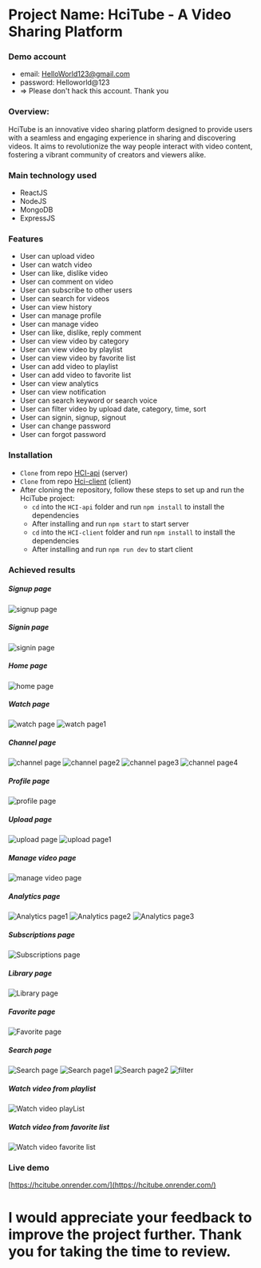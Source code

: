 # Project Name: HciTube - A Video Sharing Platform

### Demo account
- email: HelloWorld123@gmail.com
- password: Helloworld@123
- => Please don't hack this account. Thank you


### Overview:

HciTube is an innovative video sharing platform designed to provide users with a seamless and engaging experience in sharing and discovering videos. It aims to revolutionize the way people interact with video content, fostering a vibrant community of creators and viewers alike.

### Main technology used

- ReactJS
- NodeJS
- MongoDB
- ExpressJS

### Features

- User can upload video
- User can watch video
- User can like, dislike video
- User can comment on video
- User can subscribe to other users
- User can search for videos
- User can view history
- User can manage profile
- User can manage video
- User can like, dislike, reply comment
- User can view video by category
- User can view video by playlist
- User can view video by favorite list
- User can add video to playlist
- User can add video to favorite list
- User can view analytics
- User can view notification
- User can search keyword or search voice
- User can filter video by upload date, category, time, sort
- User can signin, signup, signout
- User can change password
- User can forgot password

### Installation

- `Clone` from repo [HCI-api](https://github.com/nvh2312/HCI-api) (server)
- `Clone` from repo [Hci-client](https://github.com/TranManhCuongQN/HciTube) (client)
- After cloning the repository, follow these steps to set up and run the HciTube project:
  - `cd` into the `HCI-api` folder and run `npm install` to install the dependencies
  - After installing and run `npm start` to start server
  - `cd` into the `HCI-client` folder and run `npm install` to install the dependencies
  - After installing and run `npm run dev` to start client

### Achieved results

##### Signup page

![signup page](https://firebasestorage.googleapis.com/v0/b/sign-in-a2a59.appspot.com/o/%E1%BA%A3nh%2Fsign%20up.png?alt=media&token=1ebbee9b-c077-4951-be81-f2e4ba167027)

##### Signin page

![signin page](https://firebasestorage.googleapis.com/v0/b/sign-in-a2a59.appspot.com/o/%E1%BA%A3nh%2Fsign%20in.png?alt=media&token=87318075-abd0-4139-a0b7-b9d48b495f5f)

##### Home page

![home page](https://firebasestorage.googleapis.com/v0/b/sign-in-a2a59.appspot.com/o/%E1%BA%A3nh%2Fhome%20page.png?alt=media&token=8eb907f9-8917-4610-8913-f04a38d4ddfa)

##### Watch page

![watch page](https://firebasestorage.googleapis.com/v0/b/sign-in-a2a59.appspot.com/o/%E1%BA%A3nh%2Fdetail%20page.png?alt=media&token=5f811377-ff18-4c6b-a543-ebcf0f6668bd)
![watch page1](https://firebasestorage.googleapis.com/v0/b/sign-in-a2a59.appspot.com/o/%E1%BA%A3nh%2Fdetail%201%20page.png?alt=media&token=fe9d8f96-db4c-4ebe-930e-3fc6959fd0dd)

##### Channel page

![channel page](https://firebasestorage.googleapis.com/v0/b/sign-in-a2a59.appspot.com/o/%E1%BA%A3nh%2Fchannel%20page%201.png?alt=media&token=45e313a1-156a-4b74-bdd6-60925f690d72)
![channel page2](https://firebasestorage.googleapis.com/v0/b/sign-in-a2a59.appspot.com/o/%E1%BA%A3nh%2Fchannel%20page%20video%202.png?alt=media&token=aeea8fff-5e46-498d-9cdb-87bc27663b8a)
![channel page3](https://firebasestorage.googleapis.com/v0/b/sign-in-a2a59.appspot.com/o/%E1%BA%A3nh%2Fchannel%20page%20playlist.png?alt=media&token=0619386a-811d-4a0d-8c8d-f1703e1e48de)
![channel page4](https://firebasestorage.googleapis.com/v0/b/sign-in-a2a59.appspot.com/o/%E1%BA%A3nh%2Fchannel%20page%20about.png?alt=media&token=4983d26c-6e48-43c8-b6e9-5948c836b99b)

##### Profile page

![profile page](https://firebasestorage.googleapis.com/v0/b/sign-in-a2a59.appspot.com/o/%E1%BA%A3nh%2Fprofile.png?alt=media&token=c28905a6-fb6f-4ccf-952e-a553f0ef225c)

##### Upload page

![upload page](https://firebasestorage.googleapis.com/v0/b/sign-in-a2a59.appspot.com/o/%E1%BA%A3nh%2Fupload%20page.png?alt=media&token=a8d45201-c449-4208-846f-9955565d021c)
![upload page1](https://firebasestorage.googleapis.com/v0/b/sign-in-a2a59.appspot.com/o/%E1%BA%A3nh%2Fupload%20page%202.png?alt=media&token=866d4a07-7e7f-45dc-b9ba-a2f610bcc02b)

##### Manage video page

![manage video page](https://firebasestorage.googleapis.com/v0/b/sign-in-a2a59.appspot.com/o/%E1%BA%A3nh%2Fcontent.png?alt=media&token=f46dec02-b552-4f5b-86f5-5628c46672d9)

##### Analytics page

![Analytics page1](https://firebasestorage.googleapis.com/v0/b/sign-in-a2a59.appspot.com/o/%E1%BA%A3nh%2Fview.png?alt=media&token=f819006c-9d56-4b46-9cd2-4af9b917881e)
![Analytics page2](https://firebasestorage.googleapis.com/v0/b/sign-in-a2a59.appspot.com/o/%E1%BA%A3nh%2Fhour.png?alt=media&token=b62e0816-94a6-4056-bbb2-e8fa7d6c63ab)
![Analytics page3](https://firebasestorage.googleapis.com/v0/b/sign-in-a2a59.appspot.com/o/%E1%BA%A3nh%2Fsubscriber.png?alt=media&token=bdd98b08-6353-4d33-ad14-a53d043045d2)

##### Subscriptions page

![Subscriptions page](https://firebasestorage.googleapis.com/v0/b/sign-in-a2a59.appspot.com/o/%E1%BA%A3nh%2Fsubscriber%20page.png?alt=media&token=c6a6e8f6-a749-4911-80b8-e7fac26e6065)

##### Library page

![Library page](https://firebasestorage.googleapis.com/v0/b/sign-in-a2a59.appspot.com/o/%E1%BA%A3nh%2Flibrary.png?alt=media&token=0e066523-1819-4ffc-8633-9a1d5eac416e)

##### Favorite page

![Favorite page](https://firebasestorage.googleapis.com/v0/b/sign-in-a2a59.appspot.com/o/%E1%BA%A3nh%2Fvideo%20y%C3%AAu%20th%C3%ADch.png?alt=media&token=09e5508c-58c7-441b-a3a7-f1bff3bb5287)

##### Search page

![Search page](https://firebasestorage.googleapis.com/v0/b/sign-in-a2a59.appspot.com/o/%E1%BA%A3nh%2Fsearch.png?alt=media&token=e358e4ee-6359-418c-86d2-bab830d7cea2)
![Search page1](https://firebasestorage.googleapis.com/v0/b/sign-in-a2a59.appspot.com/o/%E1%BA%A3nh%2Fvoice%20search.png?alt=media&token=6020d319-ce6b-4ba2-9368-b939c63da91f)
![Search page2](https://firebasestorage.googleapis.com/v0/b/sign-in-a2a59.appspot.com/o/%E1%BA%A3nh%2Fvoice%20search%201.png?alt=media&token=45ae28b9-b77e-4817-b6c0-c79f37c4189b)
![filter](https://firebasestorage.googleapis.com/v0/b/sign-in-a2a59.appspot.com/o/%E1%BA%A3nh%2Ffilter.png?alt=media&token=c9aa757d-7f63-455c-a3f8-65b47999c1a8)

##### Watch video from playlist

![Watch video playList](https://firebasestorage.googleapis.com/v0/b/sign-in-a2a59.appspot.com/o/%E1%BA%A3nh%2Fplay%20favaroite.png?alt=media&token=c1e5910a-e651-426f-83b0-26c39c9c9c1a)

##### Watch video from favorite list

![Watch video favorite list](https://firebasestorage.googleapis.com/v0/b/sign-in-a2a59.appspot.com/o/%E1%BA%A3nh%2Fplay%20playlist.png?alt=media&token=8d6e1a42-e3a0-4690-ab17-03c5181478fc)

### Live demo

[https://hcitube.onrender.com/](https://hcitube.onrender.com/)

# I would appreciate your feedback to improve the project further. Thank you for taking the time to review.
